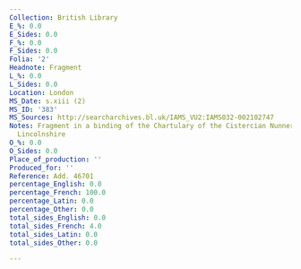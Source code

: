 ```yaml
---
Collection: British Library
E_%: 0.0
E_Sides: 0.0
F_%: 0.0
F_Sides: 0.0
Folia: '2'
Headnote: Fragment
L_%: 0.0
L_Sides: 0.0
Location: London
MS_Date: s.xiii (2)
MS_ID: '383'
MS_Sources: http://searcharchives.bl.uk/IAMS_VU2:IAMS032-002102747
Notes: Fragment in a binding of the Chartulary of the Cistercian Nunnery of Stixwould,
  Lincolnshire
O_%: 0.0
O_Sides: 0.0
Place_of_production: ''
Produced_for: ''
Reference: Add. 46701
percentage_English: 0.0
percentage_French: 100.0
percentage_Latin: 0.0
percentage_Other: 0.0
total_sides_English: 0.0
total_sides_French: 4.0
total_sides_Latin: 0.0
total_sides_Other: 0.0

---
```

